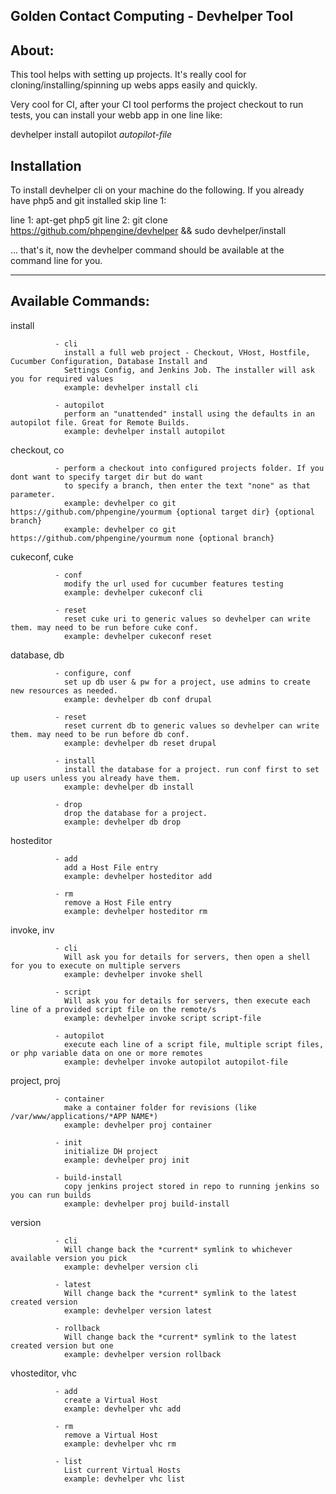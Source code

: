 Golden Contact Computing - Devhelper Tool
-------------------

About:
-----------------
This tool helps with setting up projects. It's really cool for cloning/installing/spinning up webs apps easily and
quickly.

Very cool for CI, after your CI tool performs the project checkout to run tests, you can install your webb app in one
line like:

devhelper install autopilot *autopilot-file*


Installation
-----------------

To install devhelper cli on your machine do the following. If you already have php5 and git installed skip line 1:

line 1: apt-get php5 git
line 2: git clone https://github.com/phpengine/devhelper && sudo devhelper/install

... that's it, now the devhelper command should be available at the command line for you.

-------------------------------------------------------------

Available Commands:
---------------------------------------

install

              - cli
                install a full web project - Checkout, VHost, Hostfile, Cucumber Configuration, Database Install and
                Settings Config, and Jenkins Job. The installer will ask you for required values
                example: devhelper install cli

              - autopilot
                perform an "unattended" install using the defaults in an autopilot file. Great for Remote Builds.
                example: devhelper install autopilot

checkout, co

              - perform a checkout into configured projects folder. If you dont want to specify target dir but do want
                to specify a branch, then enter the text "none" as that parameter.
                example: devhelper co git https://github.com/phpengine/yourmum {optional target dir} {optional branch}
                example: devhelper co git https://github.com/phpengine/yourmum none {optional branch}

cukeconf, cuke

              - conf
                modify the url used for cucumber features testing
                example: devhelper cukeconf cli

              - reset
                reset cuke uri to generic values so devhelper can write them. may need to be run before cuke conf.
                example: devhelper cukeconf reset

database, db

              - configure, conf
                set up db user & pw for a project, use admins to create new resources as needed.
                example: devhelper db conf drupal

              - reset
                reset current db to generic values so devhelper can write them. may need to be run before db conf.
                example: devhelper db reset drupal

              - install
                install the database for a project. run conf first to set up users unless you already have them.
                example: devhelper db install

              - drop
                drop the database for a project.
                example: devhelper db drop

hosteditor

              - add
                add a Host File entry
                example: devhelper hosteditor add

              - rm
                remove a Host File entry
                example: devhelper hosteditor rm

invoke, inv   

              - cli
                Will ask you for details for servers, then open a shell for you to execute on multiple servers
                example: devhelper invoke shell

              - script
                Will ask you for details for servers, then execute each line of a provided script file on the remote/s
                example: devhelper invoke script script-file

              - autopilot
                execute each line of a script file, multiple script files, or php variable data on one or more remotes
                example: devhelper invoke autopilot autopilot-file

project, proj

              - container
                make a container folder for revisions (like /var/www/applications/*APP NAME*)
                example: devhelper proj container

              - init
                initialize DH project
                example: devhelper proj init

              - build-install
                copy jenkins project stored in repo to running jenkins so you can run builds
                example: devhelper proj build-install

version

              - cli
                Will change back the *current* symlink to whichever available version you pick
                example: devhelper version cli

              - latest
                Will change back the *current* symlink to the latest created version
                example: devhelper version latest

              - rollback
                Will change back the *current* symlink to the latest created version but one
                example: devhelper version rollback


vhosteditor, vhc

              - add
                create a Virtual Host
                example: devhelper vhc add

              - rm
                remove a Virtual Host
                example: devhelper vhc rm

              - list
                List current Virtual Hosts
                example: devhelper vhc list